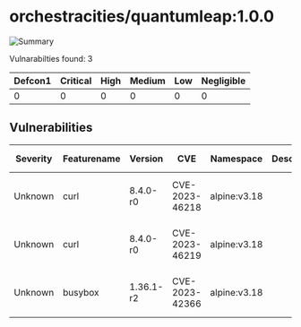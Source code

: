 # orchestracities/quantumleap:1.0.0

![Summary](https://img.shields.io/badge/Severity-Negligible-green) 

Vulnarabilties found: 3

| Defcon1 | Critical | High | Medium | Low | Negligible|
|---------|----------|------|--------|-----|-----------|
| 0|0|0|0|0|0|

## Vulnerabilities

| Severity | Featurename | Version | CVE | Namespace | Description | Link | Fixed by |
|----------|-------------|---------|-----|-----------|-------------|------|----------|
|Unknown|curl|8.4.0-r0|CVE-2023-46218|alpine:v3.18||https://cve.mitre.org/cgi-bin/cvename.cgi?name=CVE-2023-46218|8.5.0-r0|
|Unknown|curl|8.4.0-r0|CVE-2023-46219|alpine:v3.18||https://cve.mitre.org/cgi-bin/cvename.cgi?name=CVE-2023-46219|8.5.0-r0|
|Unknown|busybox|1.36.1-r2|CVE-2023-42366|alpine:v3.18||https://cve.mitre.org/cgi-bin/cvename.cgi?name=CVE-2023-42366|1.36.1-r6|
